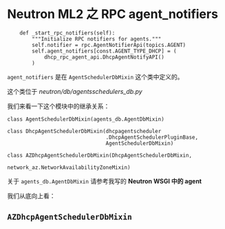 # Neutron ML2 之 RPC agent_notifiers

```
    def _start_rpc_notifiers(self):
        """Initialize RPC notifiers for agents."""
        self.notifier = rpc.AgentNotifierApi(topics.AGENT)
        self.agent_notifiers[const.AGENT_TYPE_DHCP] = (
            dhcp_rpc_agent_api.DhcpAgentNotifyAPI()
        )
```

`agent_notifiers` 是在 `AgentSchedulerDbMixin` 这个类中定义的。

这个类位于 *neutron/db/agentsschedulers_db.py*

我们来看一下这个模块中的继承关系：

```
class AgentSchedulerDbMixin(agents_db.AgentDbMixin)

class DhcpAgentSchedulerDbMixin(dhcpagentscheduler
                                .DhcpAgentSchedulerPluginBase,
                                AgentSchedulerDbMixin)

class AZDhcpAgentSchedulerDbMixin(DhcpAgentSchedulerDbMixin,
                                  network_az.NetworkAvailabilityZoneMixin)
```

关于 `agents_db.AgentDbMixin` 请参考我写的 **Neutron WSGI 中的 agent**

我们从底向上看：

## `AZDhcpAgentSchedulerDbMixin`